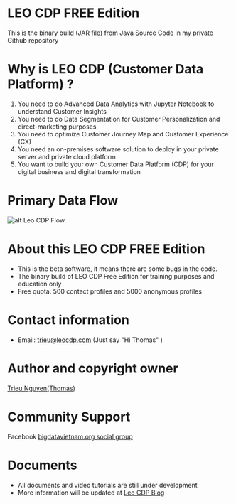 # LEO CDP FREE Edition

This is the binary build (JAR file) from Java Source Code in my private Github repository

# Why is LEO CDP (Customer Data Platform) ?

1. You need to do Advanced Data Analytics with Jupyter Notebook to understand Customer Insights
2. You need to do Data Segmentation for Customer Personalization and direct-marketing purposes
3. You need to optimize Customer Journey Map and Customer Experience (CX)
4. You need an on-premises software solution to deploy in your private server and private cloud platform
5. You want to build your own Customer Data Platform (CDP) for your digital business and digital transformation

# Primary Data Flow

![alt Leo CDP Flow](https://1.bp.blogspot.com/-5LDHS3iflqU/YQOKwcrx_LI/AAAAAAAAMgA/5tmJWbsKNdYiMBGS5SNsOh5weX2owj_9QCLcBGAsYHQ/s2048/LEO%2BCDP%2Bversion%2B1.0%2BChecklist-Data%2BFlow%2BLeo%2BCDP.png)

# About this LEO CDP FREE Edition

* This is the beta software, it means there are some bugs in the code.
* The binary build of LEO CDP Free Edition for training purposes and education only 
* Free quota: 500 contact profiles and 5000 anonymous profiles

# Contact information 

* Email: trieu@leocdp.com (Just say "Hi Thomas" )

# Author and copyright owner

<a href="https://www.facebook.com/tantrieuf31" target="_blank"> Trieu Nguyen(Thomas) </a>

# Community Support 

Facebook <a href="https://www.facebook.com/groups/bigdatavietnam.org/" target="_blank">  bigdatavietnam.org social group </a>

# Documents 

* All documents and video tutorials are still under development 
* More information will be updated at <a href="https://knowledge.leocdp.net/" target="_blank"> Leo CDP Blog </a>
